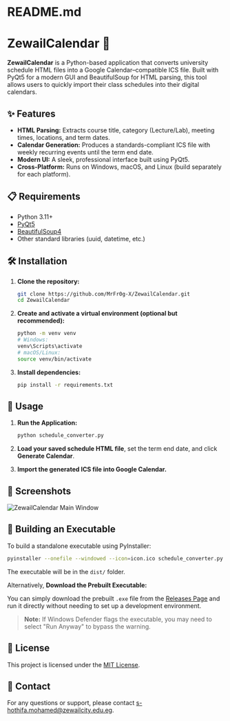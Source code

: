 # README.md

# ZewailCalendar 🚀

**ZewailCalendar** is a Python-based application that converts university schedule HTML files into a Google Calendar–compatible ICS file. Built with PyQt5 for a modern GUI and BeautifulSoup for HTML parsing, this tool allows users to quickly import their class schedules into their digital calendars.

## ✨ Features

- **HTML Parsing:** Extracts course title, category (Lecture/Lab), meeting times, locations, and term dates.
- **Calendar Generation:** Produces a standards-compliant ICS file with weekly recurring events until the term end date.
- **Modern UI:** A sleek, professional interface built using PyQt5.
- **Cross-Platform:** Runs on Windows, macOS, and Linux (build separately for each platform).

## 📋 Requirements

- Python 3.11+
- [PyQt5](https://pypi.org/project/PyQt5/)
- [BeautifulSoup4](https://pypi.org/project/beautifulsoup4/)
- Other standard libraries (uuid, datetime, etc.)

## 🛠️ Installation

1. **Clone the repository:**

   ```bash
   git clone https://github.com/MrFr0g-X/ZewailCalendar.git
   cd ZewailCalendar
   ```

2. **Create and activate a virtual environment (optional but recommended):**

   ```bash
   python -m venv venv
   # Windows:
   venv\Scripts\activate
   # macOS/Linux:
   source venv/bin/activate
   ```

3. **Install dependencies:**

   ```bash
   pip install -r requirements.txt
   ```

## 🚀 Usage

1. **Run the Application:**

   ```bash
   python schedule_converter.py
   ```

2. **Load your saved schedule HTML file**, set the term end date, and click **Generate Calendar**.

3. **Import the generated ICS file into Google Calendar.**

## 📸 Screenshots

![ZewailCalendar Main Window](![image](https://github.com/user-attachments/assets/e56cbc31-2d6e-423b-8983-d6366694a216)
)

## 🔧 Building an Executable

To build a standalone executable using PyInstaller:

```bash
pyinstaller --onefile --windowed --icon=icon.ico schedule_converter.py
```

The executable will be in the `dist/` folder.

Alternatively, **Download the Prebuilt Executable:**

You can simply download the prebuilt `.exe` file from the [Releases Page](https://github.com/MrFr0g-X/ZewailCalendar/releases) and run it directly without needing to set up a development environment.

> **Note:** If Windows Defender flags the executable, you may need to select "Run Anyway" to bypass the warning.

## 📄 License

This project is licensed under the [MIT License](LICENSE).

## 📧 Contact

For any questions or support, please contact [s-hothifa.mohamed@zewailcity.edu.eg](mailto:s-hothifa.mohamed@zewailcity.edu.eg).
